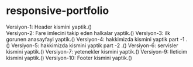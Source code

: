 # responsive-portfolio
Versiyon-1: Header kismini yaptik.(<!-- header section --><!-- Burger Menu-->)
<br>
Versiyon-2: Fare imlecini takip eden  halkalar yaptik.(<!-- custom cursors -->)
Versiyon-3: ilk gorunen anasayfayi yaptik.(<!-- home section  -->)
Versiyon-4: hakkimizda kismini  yaptik part -1 .(<!-- about section  -->)
Versiyon-5: hakkimizda kismini  yaptik part -2 .(<!-- about section  -->)
Versiyon-6: servisler kismini  yaptik.(<!-- service section  -->)
Versiyon-7: yetenekler kismini  yaptik.(<!-- experience section ->)
Versiyon-8: portfolio kismini  yaptik.(<!-- portfolio section -->)
Versiyon-9: Ileticim kismini  yaptik.(<!-- contact section -->)
Versiyon-10: Footer kismini  yaptik.(<!-- footer section -->)
